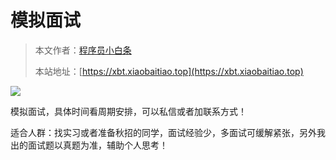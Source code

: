 # 模拟面试

> 本文作者：[程序员小白条](https://github.com/luoye6)
>
> 本站地址：[https://xbt.xiaobaitiao.top](https://xbt.xiaobaitiao.top)

![](https://pic.yupi.icu/5563/202403021406388.png)

模拟面试，具体时间看周期安排，可以私信或者加联系方式！

适合人群：找实习或者准备秋招的同学，面试经验少，多面试可缓解紧张，另外我出的面试题以真题为准，辅助个人思考！